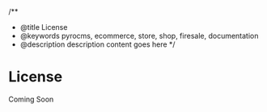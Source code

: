 /**
 * @title License
 * @keywords pyrocms, ecommerce, store, shop, firesale, documentation
 * @description description content goes here
 */
# License

Coming Soon